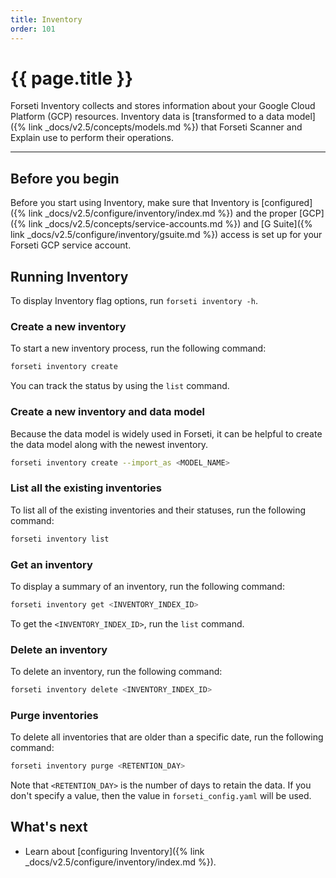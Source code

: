 ```yaml
---
title: Inventory
order: 101
---
```


# {{ page.title }}

Forseti Inventory collects and stores information about your Google
Cloud Platform (GCP) resources. Inventory data is
[transformed to a data model]({% link _docs/v2.5/concepts/models.md %})
that Forseti Scanner and Explain use to perform their operations.

---

## Before you begin

Before you start using Inventory, make sure that Inventory is
[configured]({% link _docs/v2.5/configure/inventory/index.md %}) and the
proper [GCP]({% link _docs/v2.5/concepts/service-accounts.md %}) and
[G Suite]({% link _docs/v2.5/configure/inventory/gsuite.md %}) access is set up
for your Forseti GCP service account.

## Running Inventory

To display Inventory flag options, run `forseti inventory -h`.

### Create a new inventory

To start a new inventory process, run the following command:

```bash
forseti inventory create
```

You can track the status by using the `list` command.

### Create a new inventory and data model

Because the data model is widely used in Forseti, it can be helpful to create
the data model along with the newest inventory.

```bash
forseti inventory create --import_as <MODEL_NAME>
```

### List all the existing inventories

To list all of the existing inventories and their statuses, run the following command:

```bash
forseti inventory list
```

### Get an inventory

To display a summary of an inventory, run the following command:

```bash
forseti inventory get <INVENTORY_INDEX_ID>
```

To get the `<INVENTORY_INDEX_ID>`, run the `list` command.

### Delete an inventory

To delete an inventory, run the following command:

```bash
forseti inventory delete <INVENTORY_INDEX_ID>
```

### Purge inventories

To delete all inventories that are older than a specific date, run the following command:

```bash
forseti inventory purge <RETENTION_DAY>
```

Note that `<RETENTION_DAY>` is the number of days to retain the data. If you don't specify
a value, then the value in `forseti_config.yaml` will be used.


## What's next
* Learn about [configuring Inventory]({% link _docs/v2.5/configure/inventory/index.md %}).
